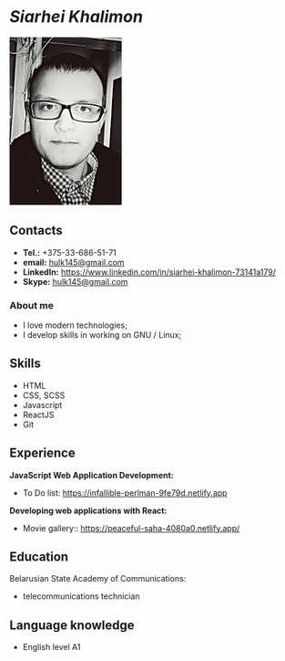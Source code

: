 # _Siarhei Khalimon_
![Profile img](https://raw.githubusercontent.com/Rorshah22/rsschool-cv/gh-pages/me.jpg)

## **Contacts**

 - **Tel.:** +375-33-686-51-71
 - **email:** hulk145@gmail.com
 - **LinkedIn:** https://www.linkedin.com/in/siarhei-khalimon-73141a179/
 - **Skype:** hulk145@gmail.com

### **About me** 
- I love modern technologies;
- I develop skills in working on GNU / Linux;

## **Skills** 
- HTML
- CSS, SCSS
- Javascript 
- ReactJS
- Git

## **Experience**
**JavaScript Web Application Development:**
- To Do list: https://infallible-perlman-9fe79d.netlify.app 

**Developing web applications with React:**
- Movie gallery:: https://peaceful-saha-4080a0.netlify.app/


## **Education**
Belarusian State Academy of Communications: 
- telecommunications technician

## **Language knowledge**
- English level A1

